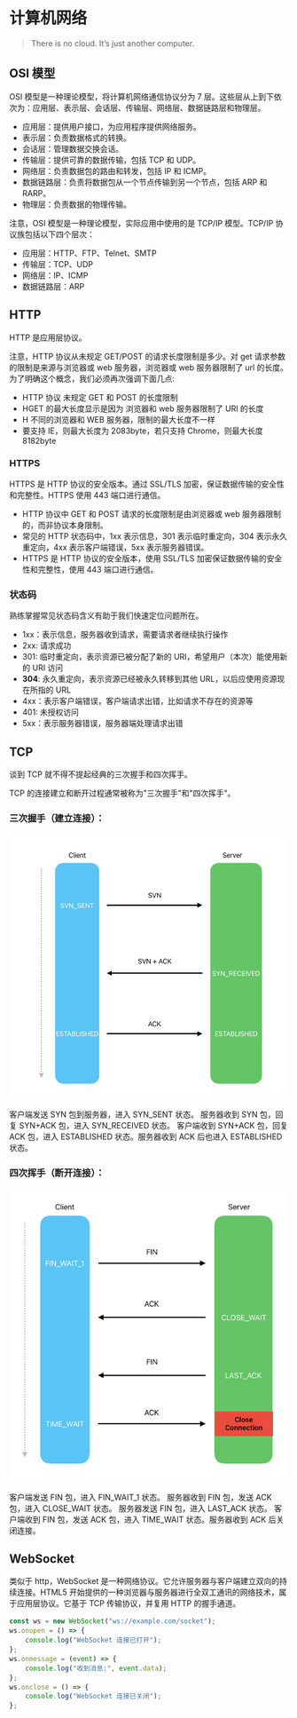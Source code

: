 # 计算机网络

> There is no cloud. It’s just another computer.

## OSI 模型

OSI 模型是一种理论模型，将计算机网络通信协议分为 7 层。这些层从上到下依次为：应用层、表示层、会话层、传输层、网络层、数据链路层和物理层。

-   应用层：提供用户接口，为应用程序提供网络服务。
-   表示层：负责数据格式的转换。
-   会话层：管理数据交换会话。
-   传输层：提供可靠的数据传输，包括 TCP 和 UDP。
-   网络层：负责数据包的路由和转发，包括 IP 和 ICMP。
-   数据链路层：负责将数据包从一个节点传输到另一个节点，包括 ARP 和 RARP。
-   物理层：负责数据的物理传输。

注意，OSI 模型是一种理论模型，实际应用中使用的是 TCP/IP 模型。TCP/IP 协议族包括以下四个层次：

-   应用层：HTTP、FTP、Telnet、SMTP
-   传输层：TCP、UDP
-   网络层：IP、ICMP
-   数据链路层：ARP

## HTTP

HTTP 是应用层协议。

注意，HTTP 协议从未规定 GET/POST 的请求长度限制是多少。对 get 请求参数的限制是来源与浏览器或 web 服务器，浏览器或 web 服务器限制了 url 的长度。为了明确这个概念，我们必须再次强调下面几点:

-   HTTP 协议 未规定 GET 和 POST 的长度限制
-   HGET 的最大长度显示是因为 浏览器和 web 服务器限制了 URI 的长度
-   H 不同的浏览器和 WEB 服务器，限制的最大长度不一样
-   要支持 IE，则最大长度为 2083byte，若只支持 Chrome，则最大长度 8182byte

### HTTPS

HTTPS 是 HTTP 协议的安全版本。通过 SSL/TLS 加密，保证数据传输的安全性和完整性。HTTPS 使用 443 端口进行通信。

-   HTTP 协议中 GET 和 POST 请求的长度限制是由浏览器或 web 服务器限制的，而非协议本身限制。
-   常见的 HTTP 状态码中，1xx 表示信息，301 表示临时重定向，304 表示永久重定向，4xx 表示客户端错误，5xx 表示服务器错误。
-   HTTPS 是 HTTP 协议的安全版本，使用 SSL/TLS 加密保证数据传输的安全性和完整性，使用 443 端口进行通信。

### 状态码

熟练掌握常见状态码含义有助于我们快速定位问题所在。

-   1xx：表示信息，服务器收到请求，需要请求者继续执行操作
-   2xx: 请求成功
-   301: 临时重定向，表示资源已被分配了新的 URI，希望用户（本次）能使用新的 URI 访问
-   **304**: 永久重定向，表示资源已经被永久转移到其他 URL，以后应使用资源现在所指的 URL
-   4xx：表示客户端错误，客户端请求出错，比如请求不存在的资源等
-   401: 未授权访问
-   5xx：表示服务器错误，服务器端处理请求出错

## TCP

谈到 TCP 就不得不提起经典的三次握手和四次挥手。

TCP 的连接建立和断开过程通常被称为"三次握手"和"四次挥手"。

### 三次握手（建立连接）：

![TCP](./images/tcp_01.png)

客户端发送 SYN 包到服务器，进入 SYN_SENT 状态。
服务器收到 SYN 包，回复 SYN+ACK 包，进入 SYN_RECEIVED 状态。
客户端收到 SYN+ACK 包，回复 ACK 包，进入 ESTABLISHED 状态。服务器收到 ACK 后也进入 ESTABLISHED 状态。

### 四次挥手（断开连接）：

![TCP](./images/tcp_02.png)

客户端发送 FIN 包，进入 FIN_WAIT_1 状态。
服务器收到 FIN 包，发送 ACK 包，进入 CLOSE_WAIT 状态。
服务器发送 FIN 包，进入 LAST_ACK 状态。
客户端收到 FIN 包，发送 ACK 包，进入 TIME_WAIT 状态。服务器收到 ACK 后关闭连接。

## WebSocket

类似于 http，WebSocket 是一种网络协议。它允许服务器与客户端建立双向的持续连接。HTML5 开始提供的一种浏览器与服务器进行全双工通讯的网络技术，属于应用层协议。它基于 TCP 传输协议，并复用 HTTP 的握手通道。

```javascript
const ws = new WebSocket("ws://example.com/socket");
ws.onopen = () => {
	console.log("WebSocket 连接已打开");
};
ws.onmessage = (event) => {
	console.log("收到消息:", event.data);
};
ws.onclose = () => {
	console.log("WebSocket 连接已关闭");
};
```
